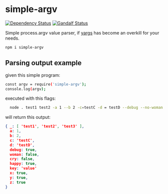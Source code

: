 # simple-argv

[![Dependency Status][dependencies-image]][dependencies-url] [![Gandalf Status][gandalf-image]][gandalf-url]

[dependencies-url]: href="https://david-dm.org/giowe/simple-argv
[dependencies-image]: https://david-dm.org/giowe/simple-argv.svg
[gandalf-url]: https://www.youtube.com/watch?v=Sagg08DrO5U
[gandalf-image]: http://img.shields.io/badge/gandalf-approved-61C6FF.svg

Simple process.argv value parser, if [yargs](https://www.npmjs.com/package/yargs) has become an overkill for your needs.

``` bash
npm i simple-argv
```

## Parsing output example

given this simple program:

``` bash
const argv = require('simple-argv');
console.log(argv);
```

executed with this flags:

``` bash
  node . test1 test2 -a 1 --b 2 -c=testC -d = testD --debug --no-woman --no-cry --happy --key value test3 -xyz
```

will return this output:

``` json
{ _: [ 'test1', 'test2', 'test3' ],
  a: 1,
  b: 2,
  c: 'testC',
  d: 'testD',
  debug: true,
  woman: false,
  cry: false,
  happy: true,
  key: 'value'
  x: true,
  y: true,
  z: true
}
```
